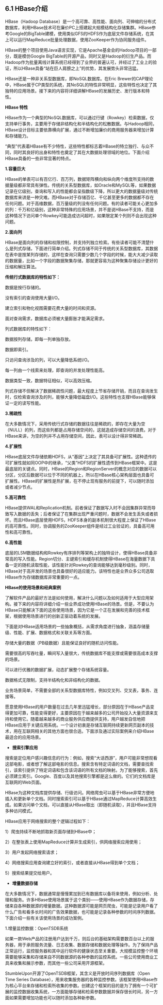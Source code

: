 ## 6.1 HBase介绍

HBase（Hadoop Database）是一个高可靠、高性能、面向列、可伸缩的分布式数据库，利用HBase技术可在廉价PC上搭建起大规模结构化存储集群。HBase参考Google的BigTable建模，使用类似GFS的HDFS作为底层文件存储系统，在其上可以运行MapReduce批量处理数据，使用ZooKeeper作为协同服务组件。

HBase的整个项目使用Java语言实现，它是Apache基金会的Hadoop项目的一部分，既是模仿Google BigTable的开源产品，同时又是Hadoop的衍生产品。而Hadoop作为批量离线计算系统已经得到了业界的普遍认可，并经过了工业上的验证，所以HBase具备“站在巨人肩膀之上”的优势，其发展势头非常迅猛。

HBase还是一种非关系型数据库，即NoSQL数据库。在Eric Brewer的CAP理论中，HBase属于CP类型的系统，其NoSQL的特性非常明显，这些特性也决定了其独特的应用场景。接下来的内容将详细讲解HBase的发展历史、发行版本和特性。

**HBase 特性**

HBase作为一个典型的NoSQL数据库，可以通过行键（Rowkey）检索数据，仅支持单行事务，主要用于存储非结构化和半结构化的松散数据。与Hadoop相同，HBase设计目标主要依靠横向扩展，通过不断增加廉价的商用服务器来增加计算和存储能力。

“典型”代表着HBase有不少特性，这些特性都标志着HBase的特立独行、与众不同，同时其良好的出身和特性也奠定了其在大数据处理领域的地位。下面介绍HBase具备的一些非常显著的特点。

**1.容量巨大**

HBase的单表可以有百亿行、百万列，数据矩阵横向和纵向两个维度所支持的数据量级都非常具有弹性。传统的关系型数据库，如Oracle和MySQL等，如果数据记录在亿级别，查询和写入的性能都会呈指数级下降，所以更大的数据量级对传统数据库来讲是一种灾难。而HBase对于存储百亿、千亿甚至更多的数据都不存在任何问题。对于高维数据，百万量级的列没有任何问题。有的读者可能关心更加多的列：千万和亿级别，这种非常特殊的应用场景，并不是说HBase不支持，而是这种情况下访问单个Rowkey可能造成访问超时，如果限定某个列则不会出现这种问题。

**2.面向列**

HBase是面向列的存储和权限控制，并支持列独立检索。有些读者可能不清楚什么是列式存储，下面进行简单介绍。列式存储不同于传统的关系型数据库，其数据在表中是按某列存储的，这样在查询只需要少数几个字段的时候，能大大减少读取的数据量，比如一个字段的数据聚集存储，那就更容易为这种聚集存储设计更好的压缩和解压算法。

**传统行式数据库的特性如下：**

数据是按行存储的。

没有索引的查询使用大量I/O。

建立索引和物化视图需要花费大量的时间和资源。

面对查询需求，数据库必须被大量膨胀才能满足需求。

列式数据库的特性如下：

数据按列存储，即每一列单独存放。

数据即索引。

只访问查询涉及的列，可以大量降低系统I/O。

每一列由一个线索来处理，即查询的并发处理性能高。

数据类型一致，数据特征相似，可以高效压缩。

列式存储不但解决了数据稀疏性问题，最大程度上节省存储开销，而且在查询发生时，仅检索查询涉及的列，能够大量降低磁盘I/O。这些特性也支撑HBase能够保证一定的读写性能。

**3.稀疏性**

在大多数情况下，采用传统行式存储的数据往往是稀疏的，即存在大量为空（NULL）的列，而这些列都是占用存储空间的，这就造成存储空间的浪费。对于HBase来讲，为空的列并不占用存储空间，因此，表可以设计得非常稀疏。

**4.扩展性**

HBase底层文件存储依赖HDFS，从“基因”上决定了其具备可扩展性。这种遗传的可扩展性就如同OOP中的继承，“父类”HDFS的扩展性遗传到HBase框架中。这是最底层的关键点。同时，HBase的Region和RegionServer的概念对应的数据可以分区，分区后数据可以位于不同的机器上，所以在HBase核心架构层面也具备可扩展性。HBase的扩展性是热扩展，在不停止现有服务的前提下，可以随时添加或者减少节点。

**5.高可靠性**

HBase提供WAL和Replication机制。前者保证了数据写入时不会因集群异常而导致写入数据的丢失；后者保证了在集群出现严重问题时，数据不会发生丢失或者损坏。而且HBase底层使用HDFS，HDFS本身的副本机制很大程度上保证了HBase的高可靠性。同时，协调服务的ZooKeeper组件是经过工业验证的，具备高可用性和高可靠性。

**6.高性能**

底层的LSM数据结构和Rowkey有序排列等架构上的独特设计，使得HBase具备非常高的写入性能。Region切分、主键索引和缓存机制使得HBase在海量数据下具备一定的随机读取性能，该性能针对Rowkey的查询能够达到毫秒级别。同时，HBase对于高并发的场景也具备很好的适应能力。该特性也是业界众多公司选取HBase作为存储数据库非常重要的一点。

**HBase的使用场景和经典案例**

了解软件产品的最好方法是如何使用，解决什么问题以及如何适用于大型应用架构。接下来的内容将详细介绍一些业界成功使用HBase的场景。但是，不要认为HBase只能解决下面的这些使用场景，因为它是一个正在发展和完善的技术框架，根据使用场景进行的创新正驱动着系统的发展。

下面是对HBase适用场景的一些抽象概括，从需求角度进行抽象，涵盖存储量级、性能、扩展、数据格式和关联关系等方面。

存储大量的数据（PB级数据）且能保证良好的随机访问性能。

需要很高的写吞吐量，瞬间写入量很大，传统数据库不能支撑或需要很高成本支撑的场景。

可以进行优雅的数据扩展，动态扩展整个存储系统容量。

数据格式无限制，支持半结构化和非结构化的数据。

业务场景简单，不需要全部的关系型数据库特性，例如交叉列、交叉表，事务、连接等。

愿意使用HBase的用户数量在过去几年里迅猛增长，部分原因在于HBase产品变得更加可靠，性能变得更好，主要原因在于越来越多的公司开始投入大量资源来支持和使用它。随着越来越多的商业服务供应商提供支持，用户越发自信地把HBase应用于关键应用系统。一个设计初衷是存储互联网持续更新网页副本的技术，用在互联网相关的其他方面也很合适。下面涉及通过实际案例来介绍HBase最适合的应用场景。

* **搜索引擎应用**

搜索是定位用户感兴趣信息的行为：例如，搜索“大话西游”，用户可能非常想观看这部电影，或者想了解这部电影的信息。搜索含有特定词语的文档，需要查找索引，该索引提供了特定词语和包含该词语的所有文档的映射。为了能够搜索，首先必须建立索引。Google、百度以及其他搜索引擎都是这么做的。它们的文档库是互联网的Web页面。

HBase为这种文档库提供存储、行级访问。网络爬虫可以基于HBase非常方便地插入和更新单个文档。同时搜索索引可以基于HBase通过MapReduce计算高效生成。如果访问单个文档，可以直接从HBase取出（即随机读取），并且HBase支持多种访问模式。

HBase应用于网络搜索的整个逻辑过程如下：

1）爬虫持续不断地抓取新页面存储到HBase中；

2）在整张表上使用MapReduce计算并生成索引，供网络搜索应用使用；

3）用户发起网络搜索请求；

4）网络搜索应用查询建立好的索引，或者直接从HBase得到单个文档；

5）搜索结果提交给用户。

* **增量数据存储**

在大多数情况下，数据通常是慢慢累加到已有数据库以备将来使用，例如分析、处理和服务。许多HBase使用场景属于这个类别——使用HBase作为数据存储，存储来自各种数据源的增量数据。这种数据源可能是网页爬虫，可能是记录用户看了什么广告和看多长时间的广告效果数据，也可能是记录各种参数的时间序列数据。下面介绍一些有关该使用场景的成功案例。

1.增量监控数据：OpenTSDB系统

如果一款Web产品的注册用户达到千万，则后台的基础架构需要数百台以上的服务器，用于承担服务流量、日志收集、数据存储和数据处理等操作。为了保持产品正常运行，监控服务器和其中运行软件的健康状态至关重要。大规模监控整个环境需要能够采集和存储来自不同数据源的各种参数的监控系统。一些公司使用商业工具来收集和展示参数，而其他一些公司采用开源框架。

StumbleUpon开源了OpenTSDB框架，其含义是开放时间序列数据库（Open Time Series Database），用来收集服务器的各种监控参数。该框架使用HBase作为核心平台来存储和检索所收集的参数。创建这个框架的目的是为了拥有一个可扩展的监控数据收集系统，一方面能够存储和检索参数数据并保存很长时间，另一方面如果需要增加功能也可以随时添加各种新参数。


